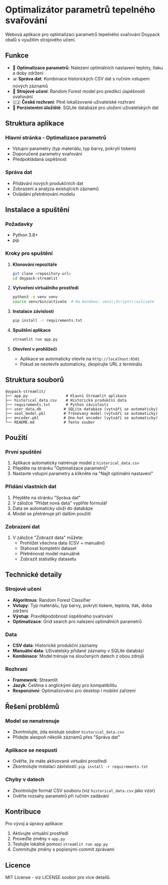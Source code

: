 # Optimalizátor parametrů tepelného svařování

Webová aplikace pro optimalizaci parametrů tepelného svařování Doypack obalů s využitím strojového učení.

## Funkce

- 🎯 **Optimalizace parametrů**: Nalezení optimálních nastavení teploty, tlaku a doby zdržení
- 📊 **Správa dat**: Kombinace historických CSV dat s ručním vstupem nových záznamů
- 🤖 **Strojové učení**: Random Forest model pro predikci úspěšnosti svařování
- 🇨🇿 **České rozhraní**: Plně lokalizované uživatelské rozhraní
- 💾 **Perzistentní úložiště**: SQLite databáze pro uložení uživatelských dat

## Struktura aplikace

### Hlavní stránka - Optimalizace parametrů
- Vstupní parametry (typ materiálu, typ barvy, pokrytí tiskem)
- Doporučené parametry svařování
- Předpokládaná úspěšnost

### Správa dat
- Přidávání nových produkčních dat
- Zobrazení a analýza existujících záznamů
- Ovládání přetrénování modelu

## Instalace a spuštění

### Požadavky
- Python 3.8+
- pip

### Kroky pro spuštění

1. **Klonování repozitáře**
   ```bash
   git clone <repository-url>
   cd doypack-streamlit
   ```

2. **Vytvoření virtuálního prostředí**
   ```bash
   python3 -m venv venv
   source venv/bin/activate  # Na Windows: venv\\Scripts\\activate
   ```

3. **Instalace závislostí**
   ```bash
   pip install -r requirements.txt
   ```

4. **Spuštění aplikace**
   ```bash
   streamlit run app.py
   ```

5. **Otevření v prohlížeči**
   - Aplikace se automaticky otevře na `http://localhost:8501`
   - Pokud se neotevře automaticky, zkopírujte URL z terminálu

## Struktura souborů

```
doypack-streamlit/
├── app.py                 # Hlavní Streamlit aplikace
├── historical_data.csv    # Historická produkční data
├── requirements.txt       # Python závislosti
├── user_data.db          # SQLite databáze (vytváří se automaticky)
├── seal_model.pkl        # Trénovaný model (vytváří se automaticky)
├── encoder.pkl           # One-hot encoder (vytváří se automaticky)
└── README.md             # Tento soubor
```

## Použití

### První spuštění
1. Aplikace automaticky natrénuje model z `historical_data.csv`
2. Přejděte na stránku "Optimalizace parametrů"
3. Nastavte vstupní parametry a klikněte na "Najít optimální nastavení"

### Přidání vlastních dat
1. Přejděte na stránku "Správa dat"
2. V záložce "Přidat nová data" vyplňte formulář
3. Data se automaticky uloží do databáze
4. Model se přetrénuje při dalším použití

### Zobrazení dat
1. V záložce "Zobrazit data" můžete:
   - Prohlížet všechna data (CSV + manuální)
   - Stahovat kompletní dataset
   - Přetrénovat model manuálně
   - Zobrazit statistiky datasetu

## Technické detaily

### Strojové učení
- **Algoritmus**: Random Forest Classifier
- **Vstupy**: Typ materiálu, typ barvy, pokrytí tiskem, teplota, tlak, doba zdržení
- **Výstup**: Pravděpodobnost úspěšného svařování
- **Optimalizace**: Grid search pro nalezení optimálních parametrů

### Data
- **CSV data**: Historické produkční záznamy
- **Manuální data**: Uživatelsky přidané záznamy v SQLite databázi
- **Kombinace**: Model trénuje na sloučených datech z obou zdrojů

### Rozhraní
- **Framework**: Streamlit
- **Jazyk**: Čeština s anglickými daty pro kompatibilitu
- **Responzivní**: Optimalizováno pro desktop i mobilní zařízení

## Řešení problémů

### Model se nenatrenuje
- Zkontrolujte, zda existuje soubor `historical_data.csv`
- Přidejte alespoň několik záznamů přes "Správa dat"

### Aplikace se nespustí
- Ověřte, že máte aktivované virtuální prostředí
- Zkontrolujte instalaci závislostí: `pip install -r requirements.txt`

### Chyby v datech
- Zkontrolujte formát CSV souboru (viz `historical_data.csv` jako vzor)
- Ověřte rozsahy parametrů při ručním zadávání

## Kontribuce

Pro vývoj a úpravy aplikace:

1. Aktivujte virtuální prostředí
2. Proveďte změny v `app.py`
3. Testujte lokálně pomocí `streamlit run app.py`
4. Commitujte změny s popisnými commit zprávami

## Licence

MIT License - viz LICENSE soubor pro více detailů.
